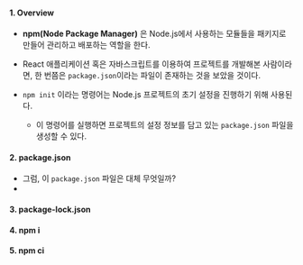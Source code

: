 
#### 1. Overview

- **npm(Node Package Manager)** 은 Node.js에서 사용하는 모듈들을 패키지로 만들어 관리하고 배포하는 역할을 한다.
- React 애플리케이션 혹은 자바스크립트를 이용하여 프로젝트를 개발해본 사람이라면, 한 번쯤은 `package.json`이라는 파일이 존재하는 것을 보았을 것이다. 

- `npm init` 이라는 명령어는 Node.js 프로젝트의 초기 설정을 진행하기 위해 사용된다.
	- 이 명령어를 실행하면 프로젝트의 설정 정보를 담고 있는 `package.json` 파일을 생성할 수 있다.


#### 2. package.json

- 그럼, 이 `package.json` 파일은 대체 무엇일까?
- 

#### 3. package-lock.json


#### 4. npm i


#### 5. npm ci
